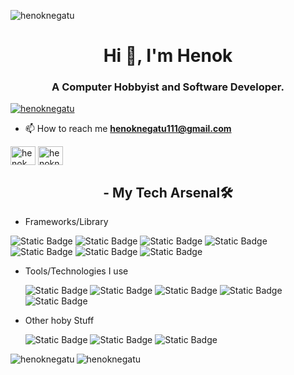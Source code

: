 <p align="left"> <img
    src="https://komarev.com/ghpvc/?username=henoknegatu&label=Profile%20views&color=0e75b6&style=flat"
    alt="henoknegatu" /> </p>
    
<h1 align="center">Hi 👋, I'm Henok</h1>
<h3 align="center">A Computer Hobbyist and Software Developer.</h3>



<p align="left"> <a href="https://twitter.com/henoknegatu" target="blank"><img
            src="https://img.shields.io/twitter/follow/henoknegatu?logo=twitter&style=for-the-badge"
            alt="henoknegatu" /></a> </p>

- 📫 How to reach me **henoknegatu111@gmail.com**

<p align="left">
    <a href="https://linkedin.com/in/henok negatu" target="blank"><img align="center"
            src="https://raw.githubusercontent.com/rahuldkjain/github-profile-readme-generator/master/src/images/icons/Social/linked-in-alt.svg"
            alt="henok negatu" height="30" width="40" /></a>
    <a href="https://twitter.com/henoknegatu" target="blank"><img align="center"
            src="https://raw.githubusercontent.com/rahuldkjain/github-profile-readme-generator/master/src/images/icons/Social/twitter.svg"
            alt="henoknegatu" height="30" width="40" /></a>
    
</p>

<h2 align="center">- My Tech Arsenal🛠️</h2>

- Frameworks/Library
<p align="left">
    
![Static Badge](https://img.shields.io/badge/typescript-black?style=for-the-badge&logo=typescript)
![Static Badge](https://img.shields.io/badge/nestjs-black?style=for-the-badge&logo=nestjs)
![Static Badge](https://img.shields.io/badge/express-black?style=for-the-badge&logo=express)
![Static Badge](https://img.shields.io/badge/next.js-black?style=for-the-badge&logo=nextdotjs)
![Static Badge](https://img.shields.io/badge/svelte-black?style=for-the-badge&logo=svelte)
![Static Badge](https://img.shields.io/badge/tailwindcss-black?style=for-the-badge&logo=tailwindcss)
![Static Badge](https://img.shields.io/badge/fastapi-black?style=for-the-badge&logo=fastapi)

</p>

- Tools/Technologies I use
            <p align="left" >
                ![Static Badge](https://img.shields.io/badge/node.js-black?style=for-the-badge&logo=nodedotjs)
                  ![Static Badge](https://img.shields.io/badge/bruno-black?style=for-the-badge&logo=bruno)
                ![Static Badge](https://img.shields.io/badge/docker-black?style=for-the-badge&logo=docker)
                ![Static Badge](https://img.shields.io/badge/git-black?style=for-the-badge&logo=git)
                ![Static Badge](https://img.shields.io/badge/linux-black?style=for-the-badge&logo=linux)
            </p>
            
- Other hoby Stuff
            <p align="left">
                ![Static Badge](https://img.shields.io/badge/tensorflow-black?style=for-the-badge&logo=tensorflow)
                ![Static Badge](https://img.shields.io/badge/pytorch-black?style=for-the-badge&logo=pytorch)
  ![Static Badge](https://img.shields.io/badge/arduino-black?style=for-the-badge&logo=arduino)
            </p>

<p><img align="left"
        src="https://github-readme-stats.vercel.app/api/top-langs?username=henoknegatu&theme=tokyonight&show_icons=true&locale=en&layout=compact"
        alt="henoknegatu" /></p>


<p><img align="center" src="https://github-readme-streak-stats.herokuapp.com/?user=henoknegatu&" alt="henoknegatu" />
</p>
